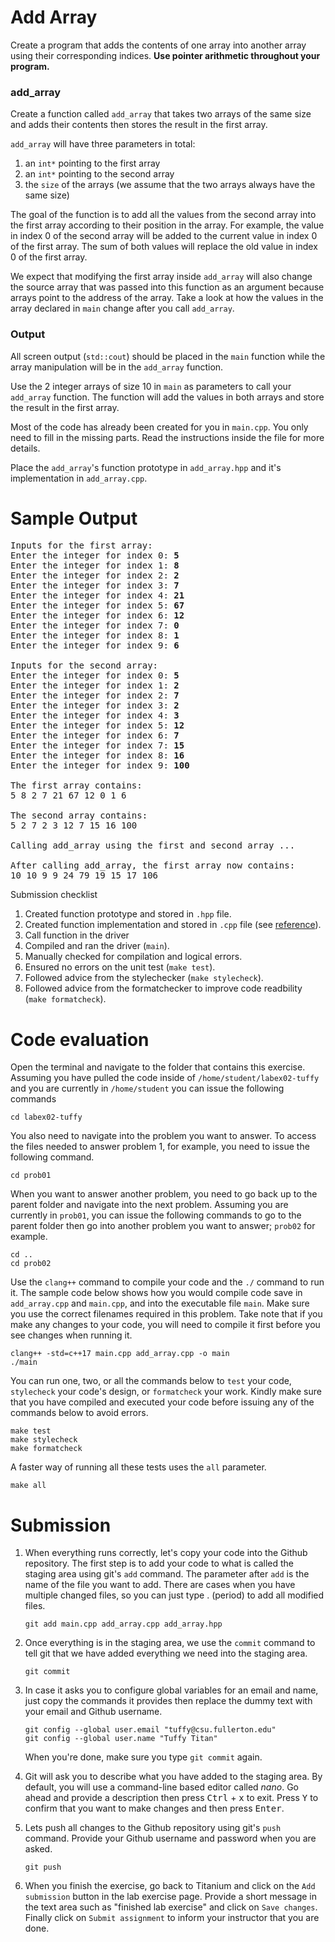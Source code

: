 # Add Array
Create a program that adds the contents of one array into another array using their corresponding indices. **Use pointer arithmetic throughout your program.**

### add_array
Create a function called `add_array` that takes two arrays of the same size and adds their contents then stores the result in the first array.

`add_array` will have three parameters in total:
1. an `int*` pointing to the first array
1. an `int*` pointing to the second array
1. the `size` of the arrays (we assume that the two arrays always have the same size)

The goal of the function is to add all the values from the second array into the first array according to their position in the array. For example, the value in index 0 of the second array will be added to the current value in index 0 of the first array. The sum of both values will replace the old value in index 0 of the first array.

We expect that modifying the first array inside `add_array` will also change the source array that was passed into this function as an argument because arrays point to the address of the array. Take a look at how the values in the array declared in `main` change after you call `add_array`.

### Output
All screen output (`std::cout`) should be placed in the `main` function while the array manipulation will be in the `add_array` function.

Use the 2 integer arrays of size 10 in `main` as parameters to call your `add_array` function. The function will add the values in both arrays and store the result in the first array.

Most of the code has already been created for you in `main.cpp`. You only need to fill in the missing parts. Read the instructions inside the file for more details.

Place the `add_array`'s function prototype in `add_array.hpp` and it's implementation in `add_array.cpp`.


# Sample Output
<pre>
Inputs for the first array:
Enter the integer for index 0: <b>5</b>
Enter the integer for index 1: <b>8</b>
Enter the integer for index 2: <b>2</b>
Enter the integer for index 3: <b>7</b>
Enter the integer for index 4: <b>21</b>
Enter the integer for index 5: <b>67</b>
Enter the integer for index 6: <b>12</b>
Enter the integer for index 7: <b>0</b>
Enter the integer for index 8: <b>1</b>
Enter the integer for index 9: <b>6</b>

Inputs for the second array:
Enter the integer for index 0: <b>5</b>
Enter the integer for index 1: <b>2</b>
Enter the integer for index 2: <b>7</b>
Enter the integer for index 3: <b>2</b>
Enter the integer for index 4: <b>3</b>
Enter the integer for index 5: <b>12</b>
Enter the integer for index 6: <b>7</b>
Enter the integer for index 7: <b>15</b>
Enter the integer for index 8: <b>16</b>
Enter the integer for index 9: <b>100</b>

The first array contains:
5 8 2 7 21 67 12 0 1 6

The second array contains:
5 2 7 2 3 12 7 15 16 100

Calling add_array using the first and second array ...

After calling add_array, the first array now contains:
10 10 9 9 24 79 19 15 17 106
</pre>

Submission checklist
1. Created function prototype and stored in `.hpp` file.
1. Created function implementation and stored in `.cpp` file (see [reference](https://github.com/ILXL-guides/function-file-organization)).
1. Call function in the driver
1. Compiled and ran the driver (`main`).
1. Manually checked for compilation and logical errors.
1. Ensured no errors on the unit test (`make test`).
1. Followed advice from the stylechecker (`make stylecheck`).
1. Followed advice from the formatchecker to improve code readbility (`make formatcheck`).

# Code evaluation
Open the terminal and navigate to the folder that contains this exercise. Assuming you have pulled the code inside of `/home/student/labex02-tuffy` and you are currently in `/home/student` you can issue the following commands

```
cd labex02-tuffy
```

You also need to navigate into the problem you want to answer. To access the files needed to answer problem 1, for example, you need to issue the following command.

```
cd prob01
```

When you want to answer another problem, you need to go back up to the parent folder and navigate into the next problem. Assuming you are currently in `prob01`, you can issue the following commands to go to the parent folder then go into another problem you want to answer; `prob02` for example.

```
cd ..
cd prob02
```

Use the `clang++` command to compile your code and the `./` command to run it. The sample code below shows how you would compile code save in `add_array.cpp` and `main.cpp`, and into the executable file `main`. Make sure you use the correct filenames required in this problem.  Take note that if you make any changes to your code, you will need to compile it first before you see changes when running it.

```
clang++ -std=c++17 main.cpp add_array.cpp -o main
./main
```

You can run one, two, or all the commands below to `test` your code, `stylecheck` your code's design, or `formatcheck` your work. Kindly make sure that you have compiled and executed your code before issuing any of the commands below to avoid errors.

```
make test
make stylecheck
make formatcheck
```

A faster way of running all these tests uses the `all` parameter.

```
make all
```

# Submission
1. When everything runs correctly,  let's copy your code into the Github repository. The first step is to add your code to what is called the staging area using git's `add` command. The parameter after `add` is the name of the file you want to add. There are cases when you have multiple changed files, so you can just type . (period) to add all modified files.

    ```
    git add main.cpp add_array.cpp add_array.hpp
    ```
1. Once everything is in the staging area, we use the `commit` command to tell git that we have added everything we need into the staging area.

    ```
    git commit
    ```
1. In case it asks you  to configure global variables for an email and name, just copy the commands it provides then replace the dummy text with your email and Github username.

    ```
    git config --global user.email "tuffy@csu.fullerton.edu"
    git config --global user.name "Tuffy Titan"
    ```
    When you're done, make sure you type `git commit` again.    
1. Git will ask you to describe what you have added to the staging area. By default, you will use a command-line based editor called *nano*. Go ahead and provide a description then press <kbd>Ctrl</kbd> + <kbd>x</kbd> to exit. Press <kbd>Y</kbd> to confirm that you want to make changes and then press <kbd>Enter</kbd>.
1. Lets push all changes to the Github repository using git's `push` command. Provide your Github username and password when you are asked.

    ```
    git push
    ```
1. When you finish the exercise, go back to Titanium and click on the `Add submission` button in the lab exercise page. Provide a short message in the text area such as "finished lab exercise" and click on `Save changes`. Finally click on `Submit assignment` to inform your instructor that you are done.
